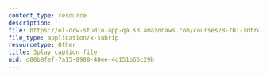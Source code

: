 ```yaml
---
content_type: resource
description: ''
file: https://ol-ocw-studio-app-qa.s3.amazonaws.com/courses/8-701-introduction-to-nuclear-and-particle-physics-fall-2020/d88b8fef7a15890848ee4c151b66c29b_1jf3xnhKVh4.srt
file_type: application/x-subrip
resourcetype: Other
title: 3play caption file
uid: d88b8fef-7a15-8908-48ee-4c151b66c29b
---
```

